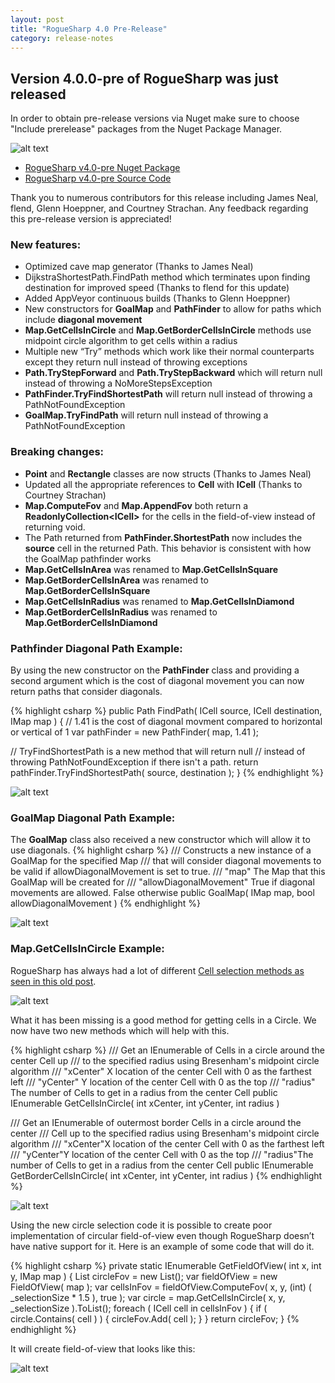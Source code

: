 ```yaml
---
layout: post
title: "RogueSharp 4.0 Pre-Release"
category: release-notes
---
```

## Version 4.0.0-pre of RogueSharp was just released

In order to obtain pre-release versions via Nuget make sure to choose "Include prerelease" packages from the Nuget Package Manager.

![alt text](/img/prereleasenuget.png "NuGet Package Manager screenshot")

* [RogueSharp v4.0-pre Nuget Package](https://www.nuget.org/packages/RogueSharp/4.0.0-pre)
* [RogueSharp v4.0-pre Source Code](https://github.com/FaronBracy/RogueSharp/releases/tag/v3.0-pre)

Thank you to numerous contributors for this release including James Neal, flend, Glenn Hoeppner, and Courtney Strachan. Any feedback regarding this pre-release version is appreciated!

### New features:

* Optimized cave map generator (Thanks to James Neal)
* DijkstraShortestPath.FindPath method which terminates upon finding destination for improved speed (Thanks to flend for this update)
* Added AppVeyor continuous builds (Thanks to Glenn Hoeppner)
* New constructors for **GoalMap** and **PathFinder** to allow for paths which include **diagonal movement**
* **Map.GetCellsInCircle** and **Map.GetBorderCellsInCircle** methods use midpoint circle algorithm to get cells within a radius
* Multiple new “Try” methods which work like their normal counterparts except they return null instead of throwing exceptions
* **Path.TryStepForward** and **Path.TryStepBackward** which will return null instead of throwing a NoMoreStepsException
* **PathFinder.TryFindShortestPath** will return null instead of throwing a PathNotFoundException
* **GoalMap.TryFindPath** will return null instead of throwing a PathNotFoundException

### Breaking changes:

* **Point** and **Rectangle** classes are now structs (Thanks to James Neal)
* Updated all the appropriate references to **Cell** with **ICell** (Thanks to Courtney Strachan)
* **Map.ComputeFov** and **Map.AppendFov** both return a **ReadonlyCollection&lt;ICell&gt;** for the cells in the field-of-view instead of returning void.
* The Path returned from **PathFinder.ShortestPath** now includes the **source** cell in the returned Path. This behavior is consistent with how the GoalMap pathfinder works
* **Map.GetCellsInArea** was renamed to **Map.GetCellsInSquare**
* **Map.GetBorderCellsInArea** was renamed to **Map.GetBorderCellsInSquare**
* **Map.GetCellsInRadius** was renamed to **Map.GetCellsInDiamond**
* **Map.GetBorderCellsInRadius** was renamed to **Map.GetBorderCellsInDiamond**

### Pathfinder Diagonal Path Example:

By using the new constructor on the **PathFinder** class and providing a second argument which is the cost of diagonal movement you can now return paths that consider diagonals.

{% highlight csharp %}
public Path FindPath( ICell source, ICell destination, IMap map )
{
  // 1.41 is the cost of diagonal movment compared to horizontal or vertical of 1
  var pathFinder = new PathFinder( map, 1.41 );

  // TryFindShortestPath is a new method that will return null
  // instead of throwing PathNotFoundException if there isn't a path.
  return pathFinder.TryFindShortestPath( source, destination );
}
{% endhighlight %}

![alt text](/img/diagonalpathfinder.gif "Animated gif of diagonal pathfinder")

### GoalMap Diagonal Path Example:

The **GoalMap** class also received a new constructor which will allow it to use diagonals.
{% highlight csharp %}
/// Constructs a new instance of a GoalMap for the specified Map
/// that will consider diagonal movements to be valid if allowDiagonalMovement is set to true.
/// "map" The Map that this GoalMap will be created for
/// "allowDiagonalMovement" True if diagonal movements are allowed. False otherwise
public GoalMap( IMap map, bool allowDiagonalMovement )
{% endhighlight %}

![alt text](/img/diagonalgoalmap.gif "Animated gif of diagonal goal map")

### Map.GetCellsInCircle Example:

RogueSharp has always had a lot of different [Cell selection methods as seen in this old post](/tile-and-cell-selection-with-roguesharp/).

![alt text](/img/selection.gif "Animated gif of working cell selection")

What it has been missing is a good method for getting cells in a Circle. We now have two new methods which will help with this.

{% highlight csharp %}
/// Get an IEnumerable of Cells in a circle around the center Cell up
/// to the specified radius using Bresenham's midpoint circle algorithm
/// "xCenter" X location of the center Cell with 0 as the farthest left
/// "yCenter" Y location of the center Cell with 0 as the top
/// "radius" The number of Cells to get in a radius from the center Cell
public IEnumerable<ICell> GetCellsInCircle( int xCenter, int yCenter, int radius )

/// Get an IEnumerable of outermost border Cells in a circle around the center
/// Cell up to the specified radius using Bresenham's midpoint circle algorithm
/// "xCenter"X location of the center Cell with 0 as the farthest left
/// "yCenter"Y location of the center Cell with 0 as the top
/// "radius"The number of Cells to get in a radius from the center Cell
public IEnumerable<ICell> GetBorderCellsInCircle( int xCenter, int yCenter, int radius )
{% endhighlight %}

![alt text](/img/circleselection.gif "Animated gif of circle selection")

Using the new circle selection code it is possible to create poor implementation of circular field-of-view even though RogueSharp doesn’t have native support for it. Here is an example of some code that will do it.

{% highlight csharp %}
private static IEnumerable<ICell> GetFieldOfView( int x, int y, IMap map )
{
  List<ICell> circleFov = new List<ICell>();
  var fieldOfView = new FieldOfView( map );
  var cellsInFov = fieldOfView.ComputeFov( x, y, (int) ( _selectionSize * 1.5 ), true );
  var circle = map.GetCellsInCircle( x, y, _selectionSize ).ToList();
  foreach ( ICell cell in cellsInFov )
  {
    if ( circle.Contains( cell ) )
    {
      circleFov.Add( cell );
    }
  }
  return circleFov;
}
{% endhighlight %}

It will create field-of-view that looks like this:

![alt text](/img/circularfieldofview.gif "Animated gif growing and shrinking view fields on a map")

